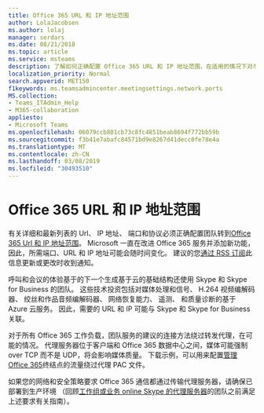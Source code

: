 ```yaml
---
title: Office 365 URL 和 IP 地址范围
author: LolaJacobsen
ms.author: lolaj
manager: serdars
ms.date: 08/21/2018
ms.topic: article
ms.service: msteams
description: 了解如何正确配置 Office 365 URL 和 IP 地址范围，在适用的情况下对与 Microsoft Teams 服务的连接不使用正向代理，以及了解网络连接和安全策略的要求。
localization_priority: Normal
search.appverid: MET150
f1keywords: ms.teamsadmincenter.meetingsettings.network.ports
MS.collection:
- Teams_ITAdmin_Help
- M365-collaboration
appliesto:
- Microsoft Teams
ms.openlocfilehash: 06079ccb801cb73c8fc4851beab8694f772bb59b
ms.sourcegitcommit: f3b41e7abafc84571bd9e8267d41decc0fe78e4a
ms.translationtype: MT
ms.contentlocale: zh-CN
ms.lasthandoff: 03/08/2019
ms.locfileid: "30493510"
---
```

<a name="office-365-urls-and-ip-address-ranges"></a>Office 365 URL 和 IP 地址范围
=====================================

有关详细和最新列表的 Url、 IP 地址、 端口和协议必须正确配置团队转到[Office 365 Url 和 IP 地址范围](https://docs.microsoft.com/office365/enterprise/urls-and-ip-address-ranges#skype-for-business-online-and-microsoft-teams)。 Microsoft 一直在改进 Office 365 服务并添加新功能，因此，所需端口、URL 和 IP 地址可能会随时间变化。 建议的您[通过 RSS 订阅](https://go.microsoft.com/fwlink/p/?linkid=236301)此信息更新或更改时收到通知。

呼叫和会议的体验基于的下一个生成基于云的基础结构还使用 Skype 和 Skype for Business 的团队。 这些技术投资包括对媒体处理和信号、 H.264 视频编解码器、 绞丝和作品音频编解码器、 网络恢复能力、 遥测、 和质量诊断的基于 Azure 云服务。 因此，需要的 URL 和 IP 可能与 Skype 和 Skype for Business 关联。

对于所有 Office 365 工作负载，团队服务的建议的连接方法绕过转发代理，在可能的情况。 代理服务器位于客户端和 Office 365 数据中心之间，媒体可能强制 over TCP 而不是 UDP，将会影响媒体质量。 下载示例，可以用来配置[管理 Office 365](https://support.office.com/article/99cab9d4-ef59-4207-9f2b-3728eb46bf9a)终结点的流量绕过代理 PAC 文件。

如果您的网络和安全策略要求 Office 365 通信都通过传输代理服务器，请确保已部署到生产环境 （回顾[工作组或业务 online Skype 的代理服务器](proxy-servers-for-skype-for-business-online.md)的团队之前满足上述要求有关指南）。
